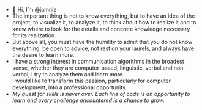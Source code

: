 - 👋 Hi, I’m @jamniz
- The important thing is not to know everything, but to have an idea of the project, to visualize it, to analyze it, to think about how to realize it and to know where to look for the details and concrete knowledge necessary for its realization.
- But above all, you must have the humility to admit that you do not know everything, be open to advice, not rest on your laurels, and always have the desire to learn more.
- I have a strong interest in communication algorithms in the broadest sense, whether they are computer-based, linguistic, verbal and non-verbal, I try to analyze them and learn more.<br>I would like to transform this passion, particularly for computer development, into a professional opportunity.
- <em>My quest for skills is never over. Each line of code is an opportunity to learn and every challenge encountered is a chance to grow.</em>

<!---
jamniz/jamniz is a ✨ special ✨ repository because its `README.md` (this file) appears on your GitHub profile.
You can click the Preview link to take a look at your changes.
--->
